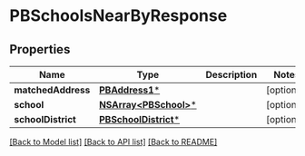 # PBSchoolsNearByResponse

## Properties
Name | Type | Description | Notes
------------ | ------------- | ------------- | -------------
**matchedAddress** | [**PBAddress1***](PBAddress1.md) |  | [optional] 
**school** | [**NSArray&lt;PBSchool&gt;***](PBSchool.md) |  | [optional] 
**schoolDistrict** | [**PBSchoolDistrict***](PBSchoolDistrict.md) |  | [optional] 

[[Back to Model list]](../README.md#documentation-for-models) [[Back to API list]](../README.md#documentation-for-api-endpoints) [[Back to README]](../README.md)


